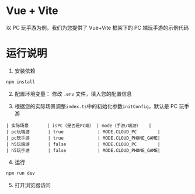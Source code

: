 # Vue + Vite

以 PC 玩手游为例，我们为您提供了 Vue+Vite 框架下的 PC 端玩手游的示例代码

# 运行说明

1. 安装依赖

```bash
npm install
```


2. 配置环境变量：
   修改 `.env` 文件，填入您的配置信息

3. 根据您的实际场景调整`index.ts`中的初始化参数`initConfig`，默认是 PC 玩手游

```
| 实际场景       | isPC（是否是PC端） | mode（手游/端游）   |
| pc玩端游       | true             | MODE.CLOUD_PC        |
| pc玩手游       | true             | MODE.CLOUD_PHONE_GAME|
| h5玩端游       | false            | MODE.CLOUD_PC        |
| h5玩手游       | false            | MODE.CLOUD_PHONE_GAME|
```

4. 运行

```bash
npm run dev
```

5. 打开浏览器访问
